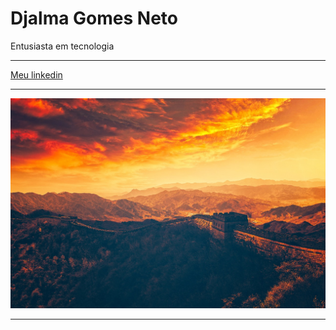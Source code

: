 <h1> Djalma Gomes Neto  </h1>

<p>Entusiasta em tecnologia</p>
<hr>
<a href="https://www.linkedin.com/in/djalma-gomes-neto-6a3b4a349/" target="_blank"> Meu linkedin</a>
<hr>

<img src="https://github.com/DjSoul01000/Djsoul01000/blob/main/muralha.jpg">


<hr>
